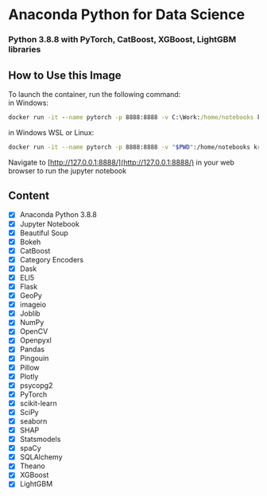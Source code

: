 # Anaconda Python for Data Science
### Python 3.8.8 with PyTorch, CatBoost, XGBoost, LightGBM libraries


## How to Use this Image
To launch the container, run the following command:<br/>
in Windows:
```cmd
docker run -it --name pytorch -p 8888:8888 -v C:\Work:/home/notebooks kriss024/anaconda-python-and-pytorch
```
in Windows WSL or Linux:
```bash
docker run -it --name pytorch -p 8888:8888 -v "$PWD":/home/notebooks kriss024/anaconda-python-and-pytorch
```

Navigate to [http://127.0.0.1:8888/](http://127.0.0.1:8888/) in your web browser to run the jupyter notebook

## Content
- [x] Anaconda Python 3.8.8
- [x] Jupyter Notebook
- [x] Beautiful Soup
- [x] Bokeh
- [x] CatBoost
- [x] Category Encoders
- [x] Dask
- [x] ELI5
- [x] Flask
- [x] GeoPy
- [x] imageio
- [x] Joblib
- [x] NumPy
- [x] OpenCV
- [x] Openpyxl
- [x] Pandas
- [x] Pingouin
- [x] Pillow
- [x] Plotly
- [x] psycopg2
- [x] PyTorch
- [x] scikit-learn
- [x] SciPy
- [x] seaborn
- [x] SHAP
- [x] Statsmodels
- [x] spaCy
- [x] SQLAlchemy
- [x] Theano
- [x] XGBoost
- [x] LightGBM